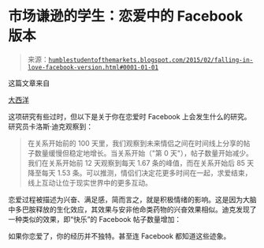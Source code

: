 <!--yml

分类：未分类

日期：2024-05-18 03:25:28

-->

# 市场谦逊的学生：恋爱中的 Facebook 版本

> 来源：[`humblestudentofthemarkets.blogspot.com/2015/02/falling-in-love-facebook-version.html#0001-01-01`](https://humblestudentofthemarkets.blogspot.com/2015/02/falling-in-love-facebook-version.html#0001-01-01)

这篇文章来自

[大西洋](http://www.theatlantic.com/technology/archive/2014/02/when-you-fall-in-love-this-is-what-facebook-sees/283865/)

这项研究有些过时，但以下是关于你在恋爱时 Facebook 上会发生什么的研究。研究员卡洛斯·迪克观察到：

> 在关系开始前的 100 天里，我们观察到未来情侣之间在时间线上分享的帖子数量缓慢但稳定地增长。当关系开始（"第 0 天"），帖子数量开始减少。我们在关系开始前 12 天观察到每天 1.67 条的峰值，而在关系开始后 85 天降至每天 1.53 条。可以推测，情侣们决定花更多时间在一起，求爱结束，线上互动让位于现实世界中的更多互动。

恋爱过程被描述为兴奋、满足感，简而言之，就是积极情绪的影响。这是因为大脑中多巴胺释放的生化效应，其效果与安非他命类药物的兴奋效果相似。迪克发现了一种类似的效果，即“快乐”的 Facebook 帖子数量增加：

如果你恋爱了，你的经历并不独特。甚至连 Facebook 都知道这些迹象。
